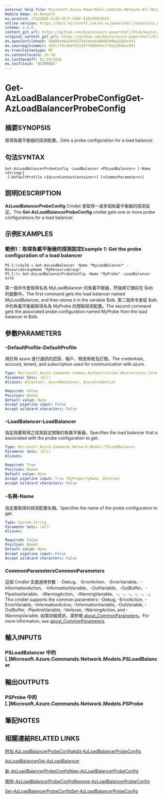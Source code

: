```yaml
---
external help file: Microsoft.Azure.PowerShell.Cmdlets.Network.dll-Help.xml
Module Name: Az.Network
ms.assetid: 278228EB-0126-4F27-A30F-51DC498C65FE
online version: https://docs.microsoft.com/en-us/powershell/module/az.network/get-azloadbalancerprobeconfig
schema: 2.0.0
content_git_url: https://github.com/Azure/azure-powershell/blob/master/src/Network/Network/help/Get-AzLoadBalancerProbeConfig.md
original_content_git_url: https://github.com/Azure/azure-powershell/blob/master/src/Network/Network/help/Get-AzLoadBalancerProbeConfig.md
ms.openlocfilehash: 4b880e98a2b0352591e4a4e8840500ba2d25e431
ms.sourcegitcommit: 4d2c178cd6df9151877b08d54c1f4a228dbec9d1
ms.translationtype: MT
ms.contentlocale: zh-TW
ms.lasthandoff: 01/29/2020
ms.locfileid: "93789581"
---
```

# <span data-ttu-id="f2a90-101">Get-AzLoadBalancerProbeConfig</span><span class="sxs-lookup"><span data-stu-id="f2a90-101">Get-AzLoadBalancerProbeConfig</span></span>

## <span data-ttu-id="f2a90-102">摘要</span><span class="sxs-lookup"><span data-stu-id="f2a90-102">SYNOPSIS</span></span>
<span data-ttu-id="f2a90-103">取得負載平衡器的探測配置。</span><span class="sxs-lookup"><span data-stu-id="f2a90-103">Gets a probe configuration for a load balancer.</span></span>

## <span data-ttu-id="f2a90-104">句法</span><span class="sxs-lookup"><span data-stu-id="f2a90-104">SYNTAX</span></span>

```
Get-AzLoadBalancerProbeConfig -LoadBalancer <PSLoadBalancer> [-Name <String>]
 [-DefaultProfile <IAzureContextContainer>] [<CommonParameters>]
```

## <span data-ttu-id="f2a90-105">說明</span><span class="sxs-lookup"><span data-stu-id="f2a90-105">DESCRIPTION</span></span>
<span data-ttu-id="f2a90-106">**AzLoadBalancerProbeConfig** Cmdlet 會取得一或多個負載平衡器的探測設定。</span><span class="sxs-lookup"><span data-stu-id="f2a90-106">The **Get-AzLoadBalancerProbeConfig** cmdlet gets one or more probe configurations for a load balancer.</span></span>

## <span data-ttu-id="f2a90-107">示例</span><span class="sxs-lookup"><span data-stu-id="f2a90-107">EXAMPLES</span></span>

### <span data-ttu-id="f2a90-108">範例1：取得負載平衡器的探測設定</span><span class="sxs-lookup"><span data-stu-id="f2a90-108">Example 1: Get the probe configuration of a load balancer</span></span>
```
PS C:\>$slb = Get-AzLoadBalancer -Name "MyLoadBalancer" -ResourceGroupName "MyResourceGroup"
PS C:\> Get-AzLoadBalancerProbeConfig -Name "MyProbe" -LoadBalancer $slb
```

<span data-ttu-id="f2a90-109">第一個命令會取得名為 MyLoadBalancer 的負載平衡器，然後將它儲存在 $slb 的變數中。</span><span class="sxs-lookup"><span data-stu-id="f2a90-109">The first command gets the load balancer named MyLoadBalancer, and then stores it in the variable $slb.</span></span>
<span data-ttu-id="f2a90-110">第二個命令會從 $slb 中的負載平衡器取得名為 MyProbe 的關聯探測配置。</span><span class="sxs-lookup"><span data-stu-id="f2a90-110">The second command gets the associated probe configuration named MyProbe from the load balancer in $slb.</span></span>

## <span data-ttu-id="f2a90-111">參數</span><span class="sxs-lookup"><span data-stu-id="f2a90-111">PARAMETERS</span></span>

### <span data-ttu-id="f2a90-112">-DefaultProfile</span><span class="sxs-lookup"><span data-stu-id="f2a90-112">-DefaultProfile</span></span>
<span data-ttu-id="f2a90-113">用於與 azure 進行通訊的認證、帳戶、租使用者及訂閱。</span><span class="sxs-lookup"><span data-stu-id="f2a90-113">The credentials, account, tenant, and subscription used for communication with azure.</span></span>

```yaml
Type: Microsoft.Azure.Commands.Common.Authentication.Abstractions.Core.IAzureContextContainer
Parameter Sets: (All)
Aliases: AzContext, AzureRmContext, AzureCredential

Required: False
Position: Named
Default value: None
Accept pipeline input: False
Accept wildcard characters: False
```

### <span data-ttu-id="f2a90-114">-LoadBalancer</span><span class="sxs-lookup"><span data-stu-id="f2a90-114">-LoadBalancer</span></span>
<span data-ttu-id="f2a90-115">指定與要取得之探測設定關聯的負載平衡器。</span><span class="sxs-lookup"><span data-stu-id="f2a90-115">Specifies the load balancer that is associated with the probe configuration to get.</span></span>

```yaml
Type: Microsoft.Azure.Commands.Network.Models.PSLoadBalancer
Parameter Sets: (All)
Aliases:

Required: True
Position: Named
Default value: None
Accept pipeline input: True (ByPropertyName, ByValue)
Accept wildcard characters: False
```

### <span data-ttu-id="f2a90-116">-名稱</span><span class="sxs-lookup"><span data-stu-id="f2a90-116">-Name</span></span>
<span data-ttu-id="f2a90-117">指定要取得的探測配置名稱。</span><span class="sxs-lookup"><span data-stu-id="f2a90-117">Specifies the name of the probe configuration to get.</span></span>

```yaml
Type: System.String
Parameter Sets: (All)
Aliases:

Required: False
Position: Named
Default value: None
Accept pipeline input: False
Accept wildcard characters: False
```

### <span data-ttu-id="f2a90-118">CommonParameters</span><span class="sxs-lookup"><span data-stu-id="f2a90-118">CommonParameters</span></span>
<span data-ttu-id="f2a90-119">這個 Cmdlet 支援通用參數：-Debug、-ErrorAction、-ErrorVariable、-InformationAction、-InformationVariable、-OutVariable、-OutBuffer、-PipelineVariable、-WarningAction、-WarningVariable、-、-、-、-、-、-。</span><span class="sxs-lookup"><span data-stu-id="f2a90-119">This cmdlet supports the common parameters: -Debug, -ErrorAction, -ErrorVariable, -InformationAction, -InformationVariable, -OutVariable, -OutBuffer, -PipelineVariable, -Verbose, -WarningAction, and -WarningVariable.</span></span> <span data-ttu-id="f2a90-120">如需詳細資訊，請參閱 [about_CommonParameters](https://go.microsoft.com/fwlink/?LinkID=113216)。</span><span class="sxs-lookup"><span data-stu-id="f2a90-120">For more information, see [about_CommonParameters](https://go.microsoft.com/fwlink/?LinkID=113216).</span></span>

## <span data-ttu-id="f2a90-121">輸入</span><span class="sxs-lookup"><span data-stu-id="f2a90-121">INPUTS</span></span>

### <span data-ttu-id="f2a90-122">PSLoadBalancer 中的 [.]</span><span class="sxs-lookup"><span data-stu-id="f2a90-122">Microsoft.Azure.Commands.Network.Models.PSLoadBalancer</span></span>

## <span data-ttu-id="f2a90-123">輸出</span><span class="sxs-lookup"><span data-stu-id="f2a90-123">OUTPUTS</span></span>

### <span data-ttu-id="f2a90-124">PSProbe 中的 [.]</span><span class="sxs-lookup"><span data-stu-id="f2a90-124">Microsoft.Azure.Commands.Network.Models.PSProbe</span></span>

## <span data-ttu-id="f2a90-125">筆記</span><span class="sxs-lookup"><span data-stu-id="f2a90-125">NOTES</span></span>

## <span data-ttu-id="f2a90-126">相關連結</span><span class="sxs-lookup"><span data-stu-id="f2a90-126">RELATED LINKS</span></span>

[<span data-ttu-id="f2a90-127">附加 AzLoadBalancerProbeConfig</span><span class="sxs-lookup"><span data-stu-id="f2a90-127">Add-AzLoadBalancerProbeConfig</span></span>](./Add-AzLoadBalancerProbeConfig.md)

[<span data-ttu-id="f2a90-128">AzLoadBalancer</span><span class="sxs-lookup"><span data-stu-id="f2a90-128">Get-AzLoadBalancer</span></span>](./Get-AzLoadBalancer.md)

[<span data-ttu-id="f2a90-129">新-AzLoadBalancerProbeConfig</span><span class="sxs-lookup"><span data-stu-id="f2a90-129">New-AzLoadBalancerProbeConfig</span></span>](./New-AzLoadBalancerProbeConfig.md)

[<span data-ttu-id="f2a90-130">移除-AzLoadBalancerProbeConfig</span><span class="sxs-lookup"><span data-stu-id="f2a90-130">Remove-AzLoadBalancerProbeConfig</span></span>](./Remove-AzLoadBalancerProbeConfig.md)

[<span data-ttu-id="f2a90-131">Set-AzLoadBalancerProbeConfig</span><span class="sxs-lookup"><span data-stu-id="f2a90-131">Set-AzLoadBalancerProbeConfig</span></span>](./Set-AzLoadBalancerProbeConfig.md)


